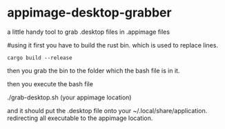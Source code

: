 # appimage-desktop-grabber
a little handy tool to grab .desktop files in .appimage files

#using it
first you have to build the rust bin. which is used to replace lines.

``cargo build --release``

then you grab the bin to the folder which the bash file is in it.

then you execute the bash file

./grab-desktop.sh (your appimage location)

and it should put the .desktop file onto your ~/.local/share/application. redirecting all executable to the appimage location.
